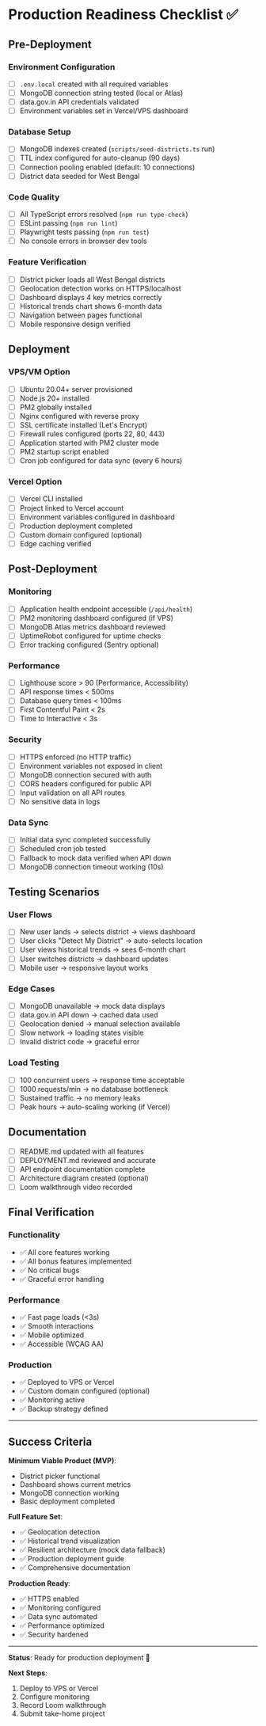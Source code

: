 # Production Readiness Checklist ✅

## Pre-Deployment

### Environment Configuration
- [ ] `.env.local` created with all required variables
- [ ] MongoDB connection string tested (local or Atlas)
- [ ] data.gov.in API credentials validated
- [ ] Environment variables set in Vercel/VPS dashboard

### Database Setup
- [ ] MongoDB indexes created (`scripts/seed-districts.ts` run)
- [ ] TTL index configured for auto-cleanup (90 days)
- [ ] Connection pooling enabled (default: 10 connections)
- [ ] District data seeded for West Bengal

### Code Quality
- [ ] All TypeScript errors resolved (`npm run type-check`)
- [ ] ESLint passing (`npm run lint`)
- [ ] Playwright tests passing (`npm run test`)
- [ ] No console errors in browser dev tools

### Feature Verification
- [ ] District picker loads all West Bengal districts
- [ ] Geolocation detection works on HTTPS/localhost
- [ ] Dashboard displays 4 key metrics correctly
- [ ] Historical trends chart shows 6-month data
- [ ] Navigation between pages functional
- [ ] Mobile responsive design verified

## Deployment

### VPS/VM Option
- [ ] Ubuntu 20.04+ server provisioned
- [ ] Node.js 20+ installed
- [ ] PM2 globally installed
- [ ] Nginx configured with reverse proxy
- [ ] SSL certificate installed (Let's Encrypt)
- [ ] Firewall rules configured (ports 22, 80, 443)
- [ ] Application started with PM2 cluster mode
- [ ] PM2 startup script enabled
- [ ] Cron job configured for data sync (every 6 hours)

### Vercel Option
- [ ] Vercel CLI installed
- [ ] Project linked to Vercel account
- [ ] Environment variables configured in dashboard
- [ ] Production deployment completed
- [ ] Custom domain configured (optional)
- [ ] Edge caching verified

## Post-Deployment

### Monitoring
- [ ] Application health endpoint accessible (`/api/health`)
- [ ] PM2 monitoring dashboard configured (if VPS)
- [ ] MongoDB Atlas metrics dashboard reviewed
- [ ] UptimeRobot configured for uptime checks
- [ ] Error tracking configured (Sentry optional)

### Performance
- [ ] Lighthouse score > 90 (Performance, Accessibility)
- [ ] API response times < 500ms
- [ ] Database query times < 100ms
- [ ] First Contentful Paint < 2s
- [ ] Time to Interactive < 3s

### Security
- [ ] HTTPS enforced (no HTTP traffic)
- [ ] Environment variables not exposed in client
- [ ] MongoDB connection secured with auth
- [ ] CORS headers configured for public API
- [ ] Input validation on all API routes
- [ ] No sensitive data in logs

### Data Sync
- [ ] Initial data sync completed successfully
- [ ] Scheduled cron job tested
- [ ] Fallback to mock data verified when API down
- [ ] MongoDB connection timeout working (10s)

## Testing Scenarios

### User Flows
- [ ] New user lands → selects district → views dashboard
- [ ] User clicks "Detect My District" → auto-selects location
- [ ] User views historical trends → sees 6-month chart
- [ ] User switches districts → dashboard updates
- [ ] Mobile user → responsive layout works

### Edge Cases
- [ ] MongoDB unavailable → mock data displays
- [ ] data.gov.in API down → cached data used
- [ ] Geolocation denied → manual selection available
- [ ] Slow network → loading states visible
- [ ] Invalid district code → graceful error

### Load Testing
- [ ] 100 concurrent users → response time acceptable
- [ ] 1000 requests/min → no database bottleneck
- [ ] Sustained traffic → no memory leaks
- [ ] Peak hours → auto-scaling working (if Vercel)

## Documentation

- [ ] README.md updated with all features
- [ ] DEPLOYMENT.md reviewed and accurate
- [ ] API endpoint documentation complete
- [ ] Architecture diagram created (optional)
- [ ] Loom walkthrough video recorded

## Final Verification

### Functionality
- ✅ All core features working
- ✅ All bonus features implemented
- ✅ No critical bugs
- ✅ Graceful error handling

### Performance
- ✅ Fast page loads (<3s)
- ✅ Smooth interactions
- ✅ Mobile optimized
- ✅ Accessible (WCAG AA)

### Production
- ✅ Deployed to VPS or Vercel
- ✅ Custom domain configured (optional)
- ✅ Monitoring active
- ✅ Backup strategy defined

---

## Success Criteria

**Minimum Viable Product (MVP)**:
- District picker functional
- Dashboard shows current metrics
- MongoDB connection working
- Basic deployment completed

**Full Feature Set**:
- ✅ Geolocation detection
- ✅ Historical trend visualization
- ✅ Resilient architecture (mock data fallback)
- ✅ Production deployment guide
- ✅ Comprehensive documentation

**Production Ready**:
- ✅ HTTPS enabled
- ✅ Monitoring configured
- ✅ Data sync automated
- ✅ Performance optimized
- ✅ Security hardened

---

**Status**: Ready for production deployment 🚀

**Next Steps**:
1. Deploy to VPS or Vercel
2. Configure monitoring
3. Record Loom walkthrough
4. Submit take-home project

